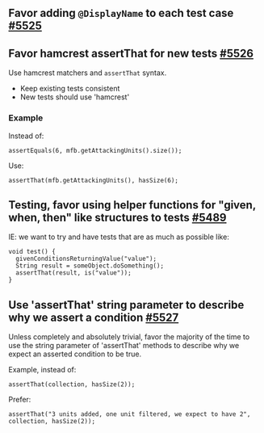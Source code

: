 ## Favor adding `@DisplayName` to each test case [#5525](https://github.com/triplea-game/triplea/issues/5525)

## Favor hamcrest assertThat for new tests  [#5526](https://github.com/triplea-game/triplea/issues/5526)

Use hamcrest matchers and `assertThat` syntax.
- Keep existing tests consistent
- New tests should use 'hamcrest'

### Example

Instead of:
```
assertEquals(6, mfb.getAttackingUnits().size());
```
Use:
```
assertThat(mfb.getAttackingUnits(), hasSize(6);
```

## Testing, favor using helper functions  for "given, when, then" like structures to tests [#5489](https://github.com/triplea-game/triplea/issues/5489)

IE: we want to try and have tests that are as much as possible like:
```
void test() {
  givenConditionsReturningValue("value");
  String result = someObject.doSomething();
  assertThat(result, is("value"));
}
```

## Use 'assertThat' string parameter to describe why we assert a condition [#5527](https://github.com/triplea-game/triplea/issues/5527)

Unless completely and absolutely trivial, favor the majority of the time to use the string parameter of 'assertThat' methods to describe why we expect an asserted condition to be true.

Example, instead of:
```
assertThat(collection, hasSize(2));
```

Prefer:
```
assertThat("3 units added, one unit filtered, we expect to have 2", collection, hasSize(2));
```
